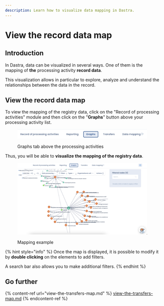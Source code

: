```yaml
---
description: Learn how to visualize data mapping in Dastra.
---
```


# View the record data map

## Introduction

In Dastra, data can be visualized in several ways. One of them is the mapping of **the** processing activity **record data**.&#x20;

This visualization allows in particular to explore, analyze and understand the relationships between the data in the record.

## View the record data map

To view the mapping of the registry data, click on the "Record of processing activities" module and then click on the "**Graphs**" button above your processing activity list.

<figure><img src="../../../.gitbook/assets/Capture d’écran 2023-02-10 à 14.44.03.png" alt=""><figcaption><p>Graphs tab above the processing activities</p></figcaption></figure>

Thus, you will be able to **visualize the mapping of the registry data**.

<figure><img src="../../../.gitbook/assets/Capture d’écran 2023-02-10 à 14.46.14.png" alt=""><figcaption><p>Mapping example</p></figcaption></figure>

{% hint style="info" %}
Once the map is displayed, it is possible to modify it by **double clicking** on the elements to add filters.&#x20;

A search bar also allows you to make additional filters.
{% endhint %}

## Go further

{% content-ref url="view-the-transfers-map.md" %}
[view-the-transfers-map.md](view-the-transfers-map.md)
{% endcontent-ref %}
